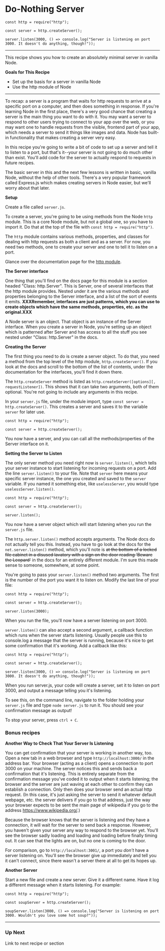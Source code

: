 
# Do-Nothing Server

```
const http = require("http");

const server = http.createServer();

server.listen(3000, () => console.log("Server is listening on port 3000. It doesn't do anything, though!"));

```

___

This recipe shows you how to create an absolutely minimal server in vanilla Node. 

**Goals for This Recipe**
* Set up the basis for a server in vanilla Node
* Use the http module of Node

___

To recap: a server is a program that waits for http requests to arrive at a specific port on a computer, and then does something in response. If you're learning Node in the first place, there's a very good chance that creating a server is the main thing you want to do with it. You may want a server to respond to other users trying to connect to your app over the web, or you may want one to handle requests from the visible, frontend part of your app, which needs a server to send it things like images and data. Node has built-in functionality that makes creating a server very easy.

In this recipe you're going to write a bit of code to set up a server and tell it to listen to a port, but that's it--your server is not going to do much other than exist. You'll add code for the server to actually respond to requests in future recipes. 

The basic server in this and the next few lessons is written in basic, vanilla Node, without the help of other tools. There's a very popular framework called Express.js which makes creating servers in Node easier, but we'll worry about that later.

**Setup**

Create a file called `server.js`. 

To create a server, you're going to be using methods from the Node `http` module. This is a core Node module, but not a global one, so you have to import it. Do that at the top of the file with `const http = require("http")`. 

The `http` module contains various methods, properties, and classes for dealing with http requests as both a client and as a server. For now, you need two methods, one to create your server and one to tell it to listen on a port. 

Glance over the documentation page for the [http module](https://nodejs.org/docs/latest/api/http.html).




**The Server interface**

One thing that you'll find on the docs page for this module is a section headed "Class: http.Server". This is Server, one of several interfaces that the http module provides. Nested under it are the various methods and properties belonging to the Server interface, and a list of the sort of events it emits. **XXXRemember, interfaces are just patterns, which you can use to create objects which have the same methods, properties, etc. as the original.XXX**

A Node server is an object. That object is an instance of the Server interface. When you create a server in Node, you're setting up an object which is patterned after Server and has access to all the stuff you see nested under "Class: http.Server" in the docs. 

**Creating the Server**

The first thing you need to do is create a server object. To do that, you need a method from the top level of the http module, `http.createServer()`. If you look at the docs and scroll to the bottom of the list of contents, under the documentation for the interfaces, you'll find it down there.

The `http.createServer` method is listed as `http.createServer([options][, requestListener])`. This shows that it can take two arguments, both of them optional. You're not going to include any arguments in this recipe. 

In your `server.js` file, under the module import, type `const server = http.createServer()`. This creates a server and saves it to the variable `server` for later use. 

```
const http = require("http");

const server = http.createServer();

```
You now have a server, and you can call all the methods/properties of the Server interface on it.

**Setting the Server to Listen**

The only server method you need right now is `server.listen()`, which tells your server instance to start listening for incoming requests on a port. Add the line `server.listen()` to your file. Note that `server` here means your specific server instance, the one you created and saved to the `server` variable. If you named it something else, like `uselessServer`, you would type `uselessServer.listen()`.

```
const http = require("http");

const server = http.createServer();

server.listen();
```
You now have a server object which will start listening when you run the `server.js` file.

The `http.server.listen()` method accepts arguments. The Node docs do not actually tell you this. Instead, you have to go look at the docs for the `net.server.listen()` method, which you'll note is ~~at the bottom of a locked file cabinet in a disused lavatory with a sign on the door reading 'Beware the Leopard'~~ in the docs for an entirely different module. I'm sure this made sense to someone, somewhere, at some point. 

You're going to pass your `server.listen()` method two arguments. The first is the number of the port you want it to listen on. Modify the last line of your file: 
```
const http = require("http");

const server = http.createServer();

server.listen(3000);
```
When you run the file, you'll now have a server listening on port 3000. 

`server.listen()` can also accept a second argument, a callback function which runs when the server starts listening. Usually people use this to console.log a message that the server is running, because it's nice to get some confirmation that it's working. Add a callback like this: 
```
const http = require("http");

const server = http.createServer();

server.listen(3000, () => console.log("Server is listening on port 3000. It doesn't do anything, though!"));
```
When you run server.js, your code will create a server, set it to listen on port 3000, and output a message telling you it's listening.

To see this, on the command line, navigate to the folder holding your `server.js` file and type `node server.js` to run it. You should see your confirmation message as output!

To stop your server, press `ctrl + C`.

### Bonus recipes

**Another Way to Check That Your Server Is Listening**

You can get confirmation that your server is working in another way, too. Open a new tab in a web browser and type `http://localhost:3000/` in the address bar. Your browser (acting as a client) opens a connection to port 3000 on your machine. The server notices this and sends back a confirmation that it's listening. This is entirely separate from the confirmation message you've coded it to output when it starts listening; the browser and the server are just waving at each other to confirm they can establish a connection. Only then does your browser send an actual http request. (In this case, it's just asking the server to send it whatever default webpage, etc. the server delivers if you go to that address, just the way your browser expects to be sent the main page of wikipedia if you go to the address https://www.wikipedia.org/.)

Because the browser knows that the server is listening and they have a connection, it will wait for the server to send back a response. However, you haven't given your server any way to respond to the browser yet. You'll see the browser sadly loading and loading and loading before finally timing out. It can see that the lights are on, but no one is coming to the door. 

For comparison, go to `http://localhost:3001/`, a port you *don't* have a server listening on. You'll see the browser give up immediately and tell you it can't connect, since there wasn't a server there at all to get its hopes up.

**Another Server**

Start a new file and create a new server. Give it a different name. Have it log a different message when it starts listening. For example: 

```
const http = require("http");

const soupServer = http.createServer();

soupServer.listen(3000, () => console.log("Server is listening on port 3000. Wouldn't you love some hot soup?"));

```


___

### Up Next

Link to next recipe or section
